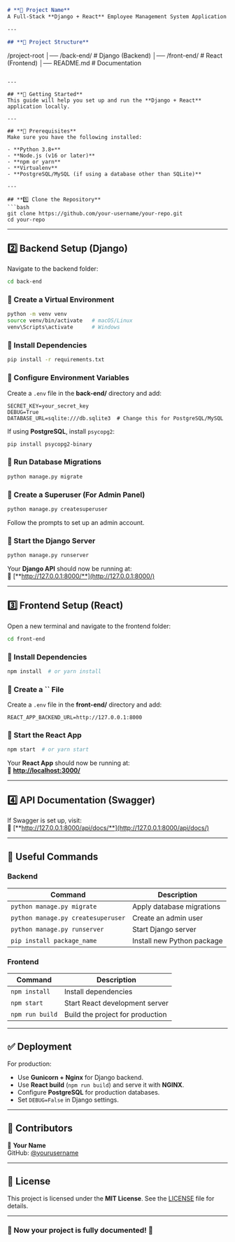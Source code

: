 ```markdown
# **📌 Project Name**
A Full-Stack **Django + React** Employee Management System Application

---

## **📂 Project Structure**
```

/project-root │── /back-end/       # Django (Backend) │── /front-end/      # React (Frontend) │── README.md        # Documentation

````

---

## **🚀 Getting Started**
This guide will help you set up and run the **Django + React** application locally.

---

## **🔹 Prerequisites**
Make sure you have the following installed:

- **Python 3.8+**  
- **Node.js (v16 or later)**  
- **npm or yarn**  
- **Virtualenv**  
- **PostgreSQL/MySQL (if using a database other than SQLite)**  

---

## **1️⃣ Clone the Repository**
```bash
git clone https://github.com/your-username/your-repo.git
cd your-repo
````

---

## **2️⃣ Backend Setup (Django)**

Navigate to the backend folder:

```bash
cd back-end
```

### **📌 Create a Virtual Environment**

```bash
python -m venv venv
source venv/bin/activate   # macOS/Linux
venv\Scripts\activate      # Windows
```

### **📌 Install Dependencies**

```bash
pip install -r requirements.txt
```

### **📌 Configure Environment Variables**

Create a `.env` file in the **back-end/** directory and add:

```
SECRET_KEY=your_secret_key
DEBUG=True
DATABASE_URL=sqlite:///db.sqlite3  # Change this for PostgreSQL/MySQL
```

If using **PostgreSQL**, install `psycopg2`:

```bash
pip install psycopg2-binary
```

### **📌 Run Database Migrations**

```bash
python manage.py migrate
```

### **📌 Create a Superuser (For Admin Panel)**

```bash
python manage.py createsuperuser
```

Follow the prompts to set up an admin account.

### **📌 Start the Django Server**

```bash
python manage.py runserver
```

Your **Django API** should now be running at:\
📌 [**http://127.0.0.1:8000/**](http://127.0.0.1:8000/)

---

## **3️⃣ Frontend Setup (React)**

Open a new terminal and navigate to the frontend folder:

```bash
cd front-end
```

### **📌 Install Dependencies**

```bash
npm install  # or yarn install
```

### **📌 Create a **``** File**

Create a `.env` file in the **front-end/** directory and add:

```
REACT_APP_BACKEND_URL=http://127.0.0.1:8000
```

### **📌 Start the React App**

```bash
npm start  # or yarn start
```

Your **React App** should now be running at:\
📌 [**http://localhost:3000/**](http://localhost:3000/)

---

## **4️⃣ API Documentation (Swagger)**

If Swagger is set up, visit:\
📌 [**http://127.0.0.1:8000/api/docs/**](http://127.0.0.1:8000/api/docs/)

---

## **🔹 Useful Commands**

### **Backend**

| Command                            | Description                |
| ---------------------------------- | -------------------------- |
| `python manage.py migrate`         | Apply database migrations  |
| `python manage.py createsuperuser` | Create an admin user       |
| `python manage.py runserver`       | Start Django server        |
| `pip install package_name`         | Install new Python package |

### **Frontend**

| Command         | Description                      |
| --------------- | -------------------------------- |
| `npm install`   | Install dependencies             |
| `npm start`     | Start React development server   |
| `npm run build` | Build the project for production |

---

## **✅ Deployment**

For production:

- Use **Gunicorn + Nginx** for Django backend.
- Use **React build** (`npm run build`) and serve it with **NGINX**.
- Configure **PostgreSQL** for production databases.
- Set `DEBUG=False` in Django settings.

---

## **📌 Contributors**

👤 **Your Name**\
GitHub: [@yourusername](https://github.com/yourusername)

---

## **📜 License**

This project is licensed under the **MIT License**. See the [LICENSE](LICENSE) file for details.

---

### **🎉 Now your project is fully documented! 🚀**

